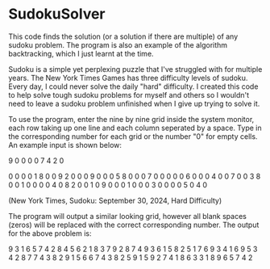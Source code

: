 # SudokuSolver

This code finds the solution (or a solution if there are multiple) of any sudoku problem. The program is also an example of the algorithm backtracking, which I just learnt at the time.

Sudoku is a simple yet perplexing puzzle that I've struggled with for multiple years. The New York Times Games has three difficulty levels of sudoku. Every day, I could never solve the daily "hard" difficulty. I created this code to help solve tough sudoku problems for myself and others so I wouldn't need to leave a sudoku problem unfinished when I give up trying to solve it.

To use the program, enter the nine by nine grid inside the system monitor, each row taking up one line and each column seperated by a space. Type in the corresponding number for each grid or the number "0" for empty cells. An example input is shown below:

9 0 0 0 0 7 4 2 0

0 0 0 0 1 8 0 0 9
2 0 0 0 9 0 0 0 5
8 0 0 0 7 0 0 0 0
0 6 0 0 0 4 0 0 7
0 0 3 8 0 0 1 0 0
0 0 4 0 8 2 0 0 1
0 9 0 0 0 1 0 0 0
3 0 0 0 0 5 0 4 0

(New York Times, Sudoku: September 30, 2024, Hard Difficulty)

The program will output a similar looking grid, however all blank spaces (zeros) will be replaced with the correct corresponding number. The output for the above problem is:

9 3 1 6 5 7 4 2 8 
4 5 6 2 1 8 3 7 9 
2 8 7 4 9 3 6 1 5 
8 2 5 1 7 6 9 3 4 
1 6 9 5 3 4 2 8 7 
7 4 3 8 2 9 1 5 6 
6 7 4 3 8 2 5 9 1 
5 9 2 7 4 1 8 6 3 
3 1 8 9 6 5 7 4 2 
